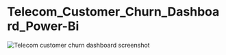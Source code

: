 # Telecom_Customer_Churn_Dashboard_Power-Bi

![Telecom customer churn dashboard screenshot](https://github.com/AnjaliRawat14/Telecom_Customer_Churn_Dashboard_Power-Bi/assets/147641488/2687c7eb-45a0-40f2-a9d2-3766d3540c7f)
